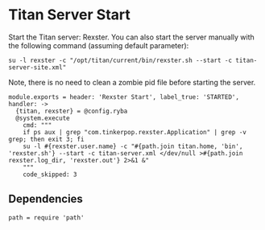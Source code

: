 
# Titan Server Start

Start the Titan server: Rexster. You can also start the server manually with the
following command (assuming default parameter):

```
su -l rexster -c "/opt/titan/current/bin/rexster.sh --start -c titan-server-site.xml"
```

Note, there is no need to clean a zombie pid file before starting the server.


    module.exports = header: 'Rexster Start', label_true: 'STARTED', handler: ->
      {titan, rexster} = @config.ryba
      @system.execute
        cmd: """
        if ps aux | grep "com.tinkerpop.rexster.Application" | grep -v grep; then exit 3; fi
        su -l #{rexster.user.name} -c "#{path.join titan.home, 'bin', 'rexster.sh'} --start -c titan-server.xml </dev/null >#{path.join rexster.log_dir, 'rexster.out'} 2>&1 &"
        """
        code_skipped: 3

## Dependencies

    path = require 'path'
